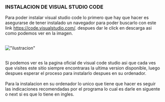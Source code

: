 ### INSTALACION DE VISUAL STUDIO CODE
Para poder instalar visual studio code lo primero que hay que hacer es asegurarse de tener instalado un navegador para poder buscarlo con este link
https://code.visualstudio.com/. despues dar le click en descarga asi como podemos ver en la imagen.
<br/>
<br/>

!["ilustracion"](https://www.mclibre.org/consultar/informatica/img/vscode/vsc-descargar-1.png)

<br/>
Si podemos ver es la pagina oficial de visual code studio asi que cada ves que visites este sitio siempre encontraras la ultima version disponible, luego despues esperar el proceso para instalarlo despues en su ordenador. 
<br/>
<br/>
Para la instalacion en su ordenador lo unico que tiene que hacer es seguir las indicaciones recomendadas por el programa lo cual es darle en siguente o next si es que lo tiene en ingles.

<br/>
<br/>